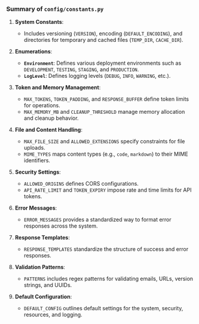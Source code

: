 ### Summary of `config/constants.py`


1. **System Constants**:
   - Includes versioning (`VERSION`), encoding (`DEFAULT_ENCODING`), and directories for temporary and cached files (`TEMP_DIR`, `CACHE_DIR`).

2. **Enumerations**:
   - **`Environment`**: Defines various deployment environments such as `DEVELOPMENT`, `TESTING`, `STAGING`, and `PRODUCTION`.
   - **`LogLevel`**: Defines logging levels (`DEBUG`, `INFO`, `WARNING`, etc.).

3. **Token and Memory Management**:
   - `MAX_TOKENS`, `TOKEN_PADDING`, and `RESPONSE_BUFFER` define token limits for operations.
   - `MAX_MEMORY_MB` and `CLEANUP_THRESHOLD` manage memory allocation and cleanup behavior.

4. **File and Content Handling**:
   - `MAX_FILE_SIZE` and `ALLOWED_EXTENSIONS` specify constraints for file uploads.
   - `MIME_TYPES` maps content types (e.g., `code`, `markdown`) to their MIME identifiers.

5. **Security Settings**:
   - `ALLOWED_ORIGINS` defines CORS configurations.
   - `API_RATE_LIMIT` and `TOKEN_EXPIRY` impose rate and time limits for API tokens.

6. **Error Messages**:
   - `ERROR_MESSAGES` provides a standardized way to format error responses across the system.

7. **Response Templates**:
   - `RESPONSE_TEMPLATES` standardize the structure of success and error responses.

8. **Validation Patterns**:
   - `PATTERNS` includes regex patterns for validating emails, URLs, version strings, and UUIDs.

9. **Default Configuration**:
   - `DEFAULT_CONFIG` outlines default settings for the system, security, resources, and logging.
